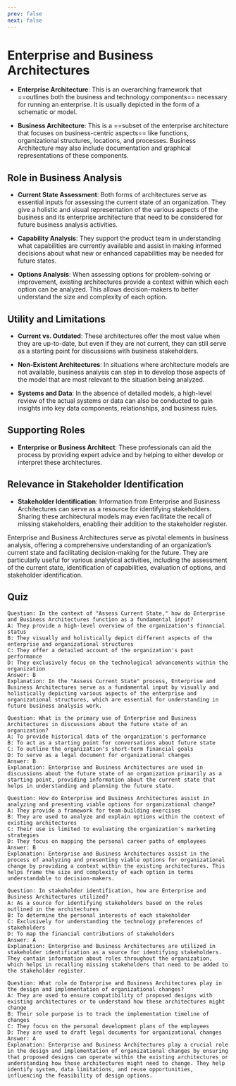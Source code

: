 ```yaml
---
prev: false
next: false
---
```


# Enterprise and Business Architectures

- **Enterprise Architecture**: This is an overarching framework that ==outlines both the business and technology components== necessary for running an enterprise. It is usually depicted in the form of a schematic or model.

- **Business Architecture**: This is a ==subset of the enterprise architecture that focuses on business-centric aspects== like functions, organizational structures, locations, and processes. Business Architecture may also include documentation and graphical representations of these components.

## Role in Business Analysis

- **Current State Assessment**: Both forms of architectures serve as essential inputs for assessing the current state of an organization. They give a holistic and visual representation of the various aspects of the business and its enterprise architecture that need to be considered for future business analysis activities.

- **Capability Analysis**: They support the product team in understanding what capabilities are currently available and assist in making informed decisions about what new or enhanced capabilities may be needed for future states.

- **Options Analysis**: When assessing options for problem-solving or improvement, existing architectures provide a context within which each option can be analyzed. This allows decision-makers to better understand the size and complexity of each option.

## Utility and Limitations

- **Current vs. Outdated**: These architectures offer the most value when they are up-to-date, but even if they are not current, they can still serve as a starting point for discussions with business stakeholders.

- **Non-Existent Architectures**: In situations where architecture models are not available, business analysis can step in to develop those aspects of the model that are most relevant to the situation being analyzed.

- **Systems and Data**: In the absence of detailed models, a high-level review of the actual systems or data can also be conducted to gain insights into key data components, relationships, and business rules.

## Supporting Roles

- **Enterprise or Business Architect**: These professionals can aid the process by providing expert advice and by helping to either develop or interpret these architectures.

## Relevance in Stakeholder Identification

- **Stakeholder Identification**: Information from Enterprise and Business Architectures can serve as a resource for identifying stakeholders. Sharing these architectural models may even facilitate the recall of missing stakeholders, enabling their addition to the stakeholder register.

Enterprise and Business Architectures serve as pivotal elements in business analysis, offering a comprehensive understanding of an organization’s current state and facilitating decision-making for the future. They are particularly useful for various analytical activities, including the assessment of the current state, identification of capabilities, evaluation of options, and stakeholder identification.

## Quiz

```quiz
Question: In the context of "Assess Current State," how do Enterprise and Business Architectures function as a fundamental input?
A: They provide a high-level overview of the organization's financial status
B: They visually and holistically depict different aspects of the enterprise and organizational structures
C: They offer a detailed account of the organization's past performance
D: They exclusively focus on the technological advancements within the organization
Answer: B
Explanation: In the "Assess Current State" process, Enterprise and Business Architectures serve as a fundamental input by visually and holistically depicting various aspects of the enterprise and organizational structures, which are essential for understanding in future business analysis work.

Question: What is the primary use of Enterprise and Business Architectures in discussions about the future state of an organization?
A: To provide historical data of the organization's performance
B: To act as a starting point for conversations about future state
C: To outline the organization's short-term financial goals
D: To serve as a legal document for organizational changes
Answer: B
Explanation: Enterprise and Business Architectures are used in discussions about the future state of an organization primarily as a starting point, providing information about the current state that helps in understanding and planning the future state.

Question: How do Enterprise and Business Architectures assist in analyzing and presenting viable options for organizational change?
A: They provide a framework for team-building exercises
B: They are used to analyze and explain options within the context of existing architectures
C: Their use is limited to evaluating the organization's marketing strategies
D: They focus on mapping the personal career paths of employees
Answer: B
Explanation: Enterprise and Business Architectures assist in the process of analyzing and presenting viable options for organizational change by providing a context within the existing architectures. This helps frame the size and complexity of each option in terms understandable to decision-makers.

Question: In stakeholder identification, how are Enterprise and Business Architectures utilized?
A: As a source for identifying stakeholders based on the roles outlined in the architectures
B: To determine the personal interests of each stakeholder
C: Exclusively for understanding the technology preferences of stakeholders
D: To map the financial contributions of stakeholders
Answer: A
Explanation: Enterprise and Business Architectures are utilized in stakeholder identification as a source for identifying stakeholders. They contain information about roles throughout the organization, which helps in recalling missing stakeholders that need to be added to the stakeholder register.

Question: What role do Enterprise and Business Architectures play in the design and implementation of organizational changes?
A: They are used to ensure compatibility of proposed designs with existing architectures or to understand how these architectures might change
B: Their sole purpose is to track the implementation timeline of changes
C: They focus on the personal development plans of the employees
D: They are used to draft legal documents for organizational changes
Answer: A
Explanation: Enterprise and Business Architectures play a crucial role in the design and implementation of organizational changes by ensuring that proposed designs can operate within the existing architectures or understanding how those architectures might need to change. They help identify system, data limitations, and reuse opportunities, influencing the feasibility of design options.
```
